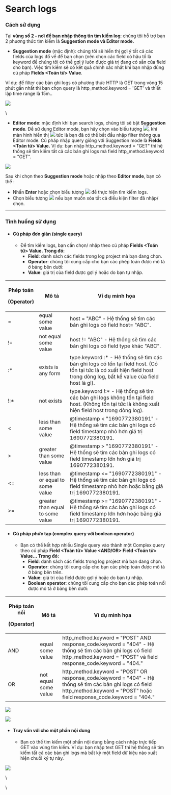 # Search logs

### Cách sử dụng

Tại **vùng số 2 - nơi để bạn nhập thông tin tìm kiếm log**: chúng tôi hỗ trợ bạn 2 phương thức tìm kiếm là **Suggestion mode và Editor mode.**

* **Suggestion mode** (mặc định): chúng tôi sẽ hiển thị gợi ý tất cả các fields của logs đổ về để bạn chọn (nên chọn các field có hậu tố là keyword để chúng tôi có thể gợi ý luôn được giá trị đang có sẵn của field cho bạn). Việc tìm kiếm sẽ có kết quả chính xác nhất khi bạn nhập đúng cú pháp **Fields \<Toán tử> Value**.

Ví dụ: để filter các bản ghi logs có phương thức HTTP là GET trong vòng 15 phút gần nhất thì bạn chọn query là http\_method.keyword = 'GET' và thiết lập time range là 15m..&#x20;

![](http://docs.vngcloud.vn/download/attachments/59807124/image2023-8-2\_17-39-24.png?version=1\&modificationDate=1690972765000\&api=v2)

\


* **Editor mode**: mặc định khi bạn search logs, chúng tôi sẽ bật **Suggestion mode**. Để sử dụng Editor mode, bạn hãy chọn vào biểu tượng ![](http://docs.vngcloud.vn/download/thumbnails/59807124/image2023-8-7\_11-14-17.png?version=1\&modificationDate=1691381658000\&api=v2), khi màn hình hiển thị ![](http://docs.vngcloud.vn/download/thumbnails/59807124/image2023-8-7\_11-14-46.png?version=1\&modificationDate=1691381687000\&api=v2) tức là bạn đã có thể bắt đầu nhập filter thông qua Editor mode. Cú pháp nhập query giống với Suggestion mode là **Fields \<Toán tử> Value.** Ví dụ: bạn nhập http\_method.keyword = "GET" thì hệ thống sẽ tìm kiếm tất cả các bản ghi logs mà field http\_method.keyword = "GET".

![](http://docs.vngcloud.vn/download/attachments/59807124/image2023-8-9\_13-26-7.png?version=1\&modificationDate=1691562368000\&api=v2)

Sau khi chọn theo **Suggestion mode** hoặc nhập theo **Editor mode**, bạn có thể :

* Nhấn **Enter** hoặc chọn biểu tượng ![](http://docs.vngcloud.vn/download/thumbnails/59807124/image2023-8-7\_13-28-51.png?version=1\&modificationDate=1691389732000\&api=v2) để thực hiện tìm kiếm logs.
* Chọn biểu tượng ![](http://docs.vngcloud.vn/download/thumbnails/59807124/image2023-8-7\_13-29-31.png?version=1\&modificationDate=1691389771000\&api=v2) nếu bạn muốn xóa tất cả điều kiện filter đã nhập/ chọn.

***

### Tình huống sử dụng

* #### Cú pháp đơn giản (single query)
  * Để tìm kiếm logs, bạn cần chọn/ nhập theo cú pháp  **Fields \<Toán tử> Value. Trong đó:**&#x20;
    * **Field**: danh sách các fields trong log project mà bạn đang chọn.
    * **Operator**: chúng tôi cung cấp cho bạn các phép toán được mô tả ở bảng bên dưới:&#x20;
    * **Value**: giá trị của field được gợi ý hoặc do bạn tự nhập.

| <p>Phép toán</p><p>(Operator)</p> | Mô tả                            | Ví dụ minh họa                                                                                                                                                            |
| --------------------------------- | -------------------------------- | ------------------------------------------------------------------------------------------------------------------------------------------------------------------------- |
| =                                 | equal some value                 | host = "ABC" - Hệ thống sẽ tìm các bản ghi logs có field host= "ABC".                                                                                                     |
| !=                                | not equal some value             | host != "ABC" - Hệ thống sẽ tìm các bản ghi logs có field type khác "ABC".                                                                                                |
| :\*                               | exists is any form               | type.keyword :\* - Hệ thống sẽ tìm các bản ghi logs có tồn tại field host. (Có tồn tại tức là có xuất hiện field host trong dòng log, bất kể value của field host là gì). |
| !:\*                              | not exists                       | type.keyword !:\* - Hệ thống sẽ tìm các bản ghi logs không tồn tại field host. (Không tồn tại tức là không xuất hiện field host trong dòng log).                          |
| <                                 | less than some value             | @timestamp < "1690772380191" - Hệ thống sẽ tìm các bản ghi logs có field timestamp nhỏ hơn giá trị 1690772380191.                                                         |
| >                                 | greater than some value          | @timestamp > "1690772380191" - Hệ thống sẽ tìm các bản ghi logs có field timestamp lớn hơn giá trị 1690772380191.                                                         |
| <=                                | less than or equal to some value | @timestamp <= "1690772380191" - Hệ thống sẽ tìm các bản ghi logs có field timestamp nhỏ hơn hoặc bằng giá trị 1690772380191.                                              |
| >=                                | greater than equal to some value | @timestamp >= "1690772380191" - Hệ thống sẽ tìm các bản ghi logs có field timestamp lớn hơn hoặc bằng giá trị 1690772380191.                                              |

* #### Cú pháp phức tạp (complex query với boolean operator)
  * Bạn có thể kết hợp nhiều Single query vào thành một Complex query theo cú pháp **Field \<Toán tử> Value \<AND/OR> Field \<Toán tử> Value... Trong đó:**&#x20;
    * **Field**: danh sách các fields trong log project mà bạn đang chọn.
    * **Operator**: chúng tôi cung cấp cho bạn các phép toán được mô tả ở bảng bên trên.
    * **Value**: giá trị của field được gợi ý hoặc do bạn tự nhập.
    * **Boolean operator**: chúng tôi cung cấp cho bạn các phép toán nối được mô tả ở bảng bên dưới:&#x20;

| <p>Phép toán nối</p><p>(Operator)</p> | Mô tả                | Ví dụ minh họa                                                                                                                                                                       |
| ------------------------------------- | -------------------- | ------------------------------------------------------------------------------------------------------------------------------------------------------------------------------------ |
| AND                                   | equal some value     | http\_method.keyword = "POST" AND response\_code.keyword = "404" - Hệ thống sẽ tìm các bản ghi logs có field http\_method.keyword = "POST" và field response\_code.keyword = "404."  |
| OR                                    | not equal some value | http\_method.keyword = "POST" OR response\_code.keyword = "404" - Hệ thống sẽ tìm các bản ghi logs có field http\_method.keyword = "POST" hoặc field response\_code.keyword = "404." |

![](http://docs.vngcloud.vn/download/attachments/59807124/image2023-8-7\_13-24-21.png?version=1\&modificationDate=1691389462000\&api=v2)

![](http://docs.vngcloud.vn/download/attachments/59807124/image2023-8-7\_13-26-42.png?version=1\&modificationDate=1691389602000\&api=v2)

* #### Truy vấn với cho một phần nội dung
  * Bạn có thể tìm kiếm một phần nội dung bằng cách nhập trực tiếp GET vào vùng tìm kiếm. Ví dụ: bạn nhập text GET thì hệ thống sẽ tìm kiếm tất cả các bản ghi logs mà bất kỳ một field dữ kiệu nào xuất hiện chuỗi ký tự này.

![](http://docs.vngcloud.vn/download/attachments/59807124/image2023-8-7\_11-22-30.png?version=1\&modificationDate=1691382151000\&api=v2)

\


\
